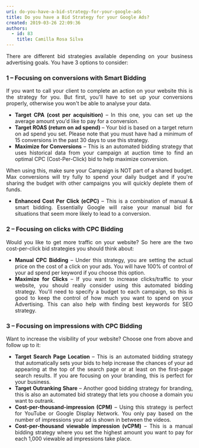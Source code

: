 ```yaml
---
uri: do-you-have-a-bid-strategy-for-your-google-ads
title: Do you have a Bid Strategy for your Google Ads?
created: 2019-03-26 22:09:36
authors:
  - id: 83
    title: Camilla Rosa Silva
---
```





<span class='intro'> <p style="text-align&#58;justify;">There are different bid strategies available depending on your business advertising goals. You have 3 options to consider&#58;​<br></p> </span>

<h3 class="ssw15-rteElement-H3">​1 – Focusing on conversions with Smart Bidding<br></h3><p style="text-align&#58;justify;">If you want to call your client to complete an action on your website this is the strategy for you. But first, you'll have to set up your conversions properly, otherwise you won't be able to analyse your data.<br></p><ul style="text-align&#58;justify;"><li><strong>Target CPA (cost per acquisition)</strong>&#160;– In this one, you can set up the average amount you'd like to pay for a conversion.</li><li><strong>Target ROAS (return on ad spend)</strong>&#160;– Your bid is based on a target return on ad spend you set. Please note that you must have had a minimum of 15 conversions in the past 30 days to use this strategy.</li><li><strong>Maximize for Conversions</strong>&#160;– This is an automated bidding strategy that uses historical data from your campaign at auction time to find an optimal CPC (Cost-Per-Click) bid to help maximize conversion.</li></ul><p style="text-align&#58;justify;">When using this, make sure your Campaign is NOT part of a shared budget. Max conversions will try fully to spend your daily budget and if you're sharing the budget with other campaigns you will quickly deplete them of funds.<br></p><ul style="text-align&#58;justify;"><li><strong>Enhanced Cost Per Click (eCPC)</strong>&#160;– This is a combination of manual &amp; smart bidding. Essentially Google will raise your manual bid for situations that seem more likely to lead to a conversion.<br></li></ul><h3 class="ssw15-rteElement-H3">2 – Focusing on clicks with CPC Bidding</h3><p style="text-align&#58;justify;">Would you like to get more traffic on your website? So here are the two cost-per-click bid strategies you should think about&#58;<br></p><ul style="text-align&#58;justify;"><li><strong>Manual CPC Bidding</strong>&#160;– Under this strategy, you are setting the actual price on the cost of a click on your ads. You will have 100% of control of your ad spend per keyword if you choose this option.</li><li><strong>Maximize for Clicks</strong>&#160;– If you want to increase clicks/traffic to your website, you should really consider using this automated bidding strategy. You'll need to specify a budget to each campaign, so this is good to keep the control of how much you want to spend on your Advertising. This can also help with finding best keywords for SEO strategy.​​<br></li></ul><h3 class="ssw15-rteElement-H3">3 – Focusing on impressions with CPC Bidding</h3><p style="text-align&#58;justify;">Want to increase the visibility of your website? Choose one from above and follow up to it&#58;<br></p><ul style="text-align&#58;justify;"><li><strong>Target Search Page Location</strong>&#160;– This is an automated bidding strategy that automatically sets your bids to help increase the chances of your ad appearing at the top of the search page or at least on the first-page search results. If you are focusing on your branding, this is perfect for your business.<br></li><li><strong>Target Outranking Share</strong>&#160;– Another good bidding strategy for branding, this is also an automated bid strategy that lets you choose a domain you want to outrank.​<br></li><li><strong>Cost-per-thousand-impression (CPM)</strong>&#160;– Using this strategy is perfect for YouTube or Google Display Network. You only pay based on the number of impressions your ad is shown in between the videos.<br></li><li><strong>Cost-per-thousand viewable impression (vCPM)</strong>&#160;– This is a manual bidding strategy where you set the highest amount you want to pay for each 1,000 viewable ad impressions take place.</li></ul><p><br></p>


